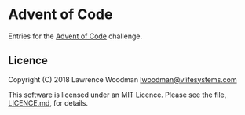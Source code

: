 Advent of Code
==============

Entries for the [Advent of Code](https://adventofcode.com) challenge.


Licence
-------
Copyright (C) 2018 Lawrence Woodman <lwoodman@vlifesystems.com>

This software is licensed under an MIT Licence.  Please see the file, [LICENCE.md](https://github.com/lawrencewoodman/adventofcode/blob/master/LICENCE.md), for details.

